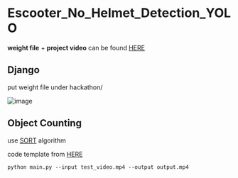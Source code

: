 # Escooter_No_Helmet_Detection_YOLO

**weight file** + **project video** can be found  [HERE](https://drive.google.com/drive/folders/1d93KtB0RRVNFkZVwE1w5qEKabRfuCBcY?usp=sharing)

## Django
put weight file under hackathon/

![image](https://user-images.githubusercontent.com/67103130/141060294-7ade4dfd-f965-47a0-a521-b055a6fe6ebd.png)


## Object Counting
use [SORT](https://arxiv.org/pdf/1703.07402.pdf) algorithm

code template from [HERE](https://github.com/HodenX/python-traffic-counter-with-yolo-and-sort)

```
python main.py --input test_video.mp4 --output output.mp4
```
